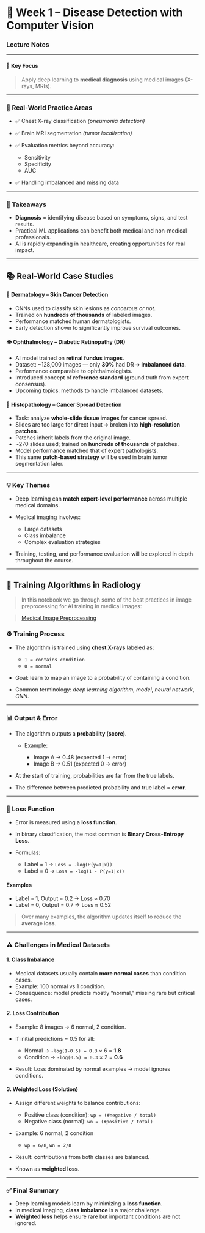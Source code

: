 # 📝 Week 1 – Disease Detection with Computer Vision 
### **Lecture Notes** 

---

#### 🔑 Key Focus

> Apply deep learning to **medical diagnosis** using medical images (X-rays, MRIs).

---

### 🧪 Real-World Practice Areas

* ✅ Chest X-ray classification *(pneumonia detection)*
* ✅ Brain MRI segmentation *(tumor localization)*
* ✅ Evaluation metrics beyond accuracy:

  * Sensitivity
  * Specificity
  * AUC
* ✅ Handling imbalanced and missing data

---

### 💭 Takeaways

* **Diagnosis** = identifying disease based on symptoms, signs, and test results.
* Practical ML applications can benefit both medical and non-medical professionals.
* AI is rapidly expanding in healthcare, creating opportunities for real impact.

---

## 📚 Real-World Case Studies

#### 🧴 Dermatology – Skin Cancer Detection

* CNNs used to classify skin lesions as *cancerous or not*.
* Trained on **hundreds of thousands** of labeled images.
* Performance matched human dermatologists.
* Early detection shown to significantly improve survival outcomes.

#### 👁️ Ophthalmology – Diabetic Retinopathy (DR)

* AI model trained on **retinal fundus images**.
* Dataset: \~128,000 images — only **30%** had DR ➔ **imbalanced data**.
* Performance comparable to ophthalmologists.
* Introduced concept of **reference standard** (ground truth from expert consensus).
* Upcoming topics: methods to handle imbalanced datasets.

#### 🔬 Histopathology – Cancer Spread Detection

* Task: analyze **whole-slide tissue images** for cancer spread.
* Slides are too large for direct input ➔ broken into **high-resolution patches**.
* Patches inherit labels from the original image.
* \~270 slides used; trained on **hundreds of thousands** of patches.
* Model performance matched that of expert pathologists.
* This same **patch-based strategy** will be used in brain tumor segmentation later.

---

### 💡 Key Themes

* Deep learning can **match expert-level performance** across multiple medical domains.
* Medical imaging involves:

  * Large datasets
  * Class imbalance
  * Complex evaluation strategies
* Training, testing, and performance evaluation will be explored in depth throughout the course.

---

## 🏥 Training Algorithms in Radiology

> In this notebook we go through some of the best practices in image preprocessing for AI training in medical images:

> [Medical Image Preprocessing](https://github.com/osvlandi/AI_for_medicine/blob/main/diagnosis/week1-disease-detection/image_preprocessing.ipynb)

### ⚙️ Training Process

* The algorithm is trained using **chest X-rays** labeled as:

  * `1 = contains condition`
  * `0 = normal`
* Goal: learn to map an image to a probability of containing a condition.
* Common terminology: *deep learning algorithm*, *model*, *neural network*, *CNN*.

---

### 📊 Output & Error

* The algorithm outputs a **probability (score)**.

  * Example:

    * Image A → 0.48 (expected 1 → error)
    * Image B → 0.51 (expected 0 → error)
* At the start of training, probabilities are far from the true labels.
* The difference between predicted probability and true label = **error**.

---

### 🔢 Loss Function

* Error is measured using a **loss function**.
* In binary classification, the most common is **Binary Cross-Entropy Loss**.
* Formulas:

  * Label = 1 → `Loss = -log(P(y=1|x))`
  * Label = 0 → `Loss = -log(1 - P(y=1|x))`

#### Examples

* Label = 1, Output = 0.2 → Loss ≈ 0.70
* Label = 0, Output = 0.7 → Loss ≈ 0.52

> Over many examples, the algorithm updates itself to reduce the **average loss**.

---

### ⚠️ Challenges in Medical Datasets

#### 1. Class Imbalance

* Medical datasets usually contain **more normal cases** than condition cases.
* Example: 100 normal vs 1 condition.
* Consequence: model predicts mostly “normal,” missing rare but critical cases.

#### 2. Loss Contribution

* Example: 8 images → 6 normal, 2 condition.
* If initial predictions = 0.5 for all:

  * Normal → `-log(1-0.5) = 0.3` × 6 = **1.8**
  * Condition → `-log(0.5) = 0.3` × 2 = **0.6**
* Result: Loss dominated by normal examples → model ignores conditions.

#### 3. Weighted Loss (Solution)

* Assign different weights to balance contributions:

  * Positive class (condition): `wp = (#negative / total)`
  * Negative class (normal): `wn = (#positive / total)`
* Example: 6 normal, 2 condition

  * `wp = 6/8`, `wn = 2/8`
* Result: contributions from both classes are balanced.
* Known as **weighted loss**.

---

### ✅ Final Summary

* Deep learning models learn by minimizing a **loss function**.
* In medical imaging, **class imbalance** is a major challenge.
* **Weighted loss** helps ensure rare but important conditions are not ignored.
